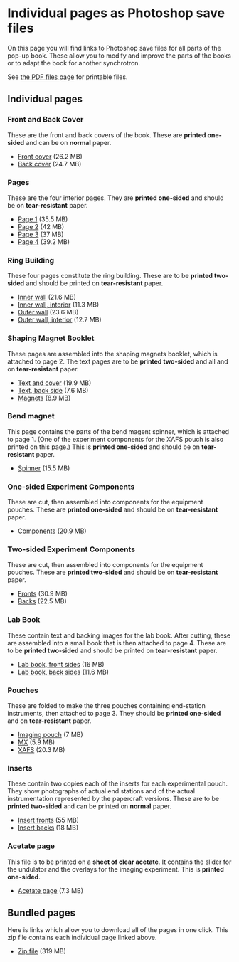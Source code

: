 Individual pages as Photoshop save files
========================================

On this page you will find links to Photoshop save files for all parts
of the pop-up book.  These allow you to modify and improve the parts
of the books or to adapt the book for another synchrotron.

See
[the PDF files page](https://github.com/bruceravel/synchrotron_pop_up_book/blob/master/pages.md)
for printable files.

## Individual pages

### Front and Back Cover

These are the front and back covers of the book.  These are **printed
one-sided** and can be on **normal** paper.

 * [Front cover](https://s3.amazonaws.com/SynchrotronPopUpBook/Front+Cover.psd) (26.2 MB)
 * [Back cover](https://s3.amazonaws.com/SynchrotronPopUpBook/Back+Cover.psd) (24.7 MB)

### Pages

These are the four interior pages.  They are **printed one-sided** and
should be on **tear-resistant** paper.

 * [Page 1](https://s3.amazonaws.com/SynchrotronPopUpBook/Page+1.psd) (35.5 MB)
 * [Page 2](https://s3.amazonaws.com/SynchrotronPopUpBook/Page+2.psd) (42 MB)
 * [Page 3](https://s3.amazonaws.com/SynchrotronPopUpBook/Page+3.psd) (37 MB)
 * [Page 4](https://s3.amazonaws.com/SynchrotronPopUpBook/Page+4.psd) (39.2 MB)

### Ring Building

These four pages constitute the ring building.  These are to be
**printed two-sided** and should be printed on **tear-resistant**
paper.

 * [Inner wall](https://s3.amazonaws.com/SynchrotronPopUpBook/Inner+Wall.psd) (21.6 MB)
 * [Inner wall, interior](https://s3.amazonaws.com/SynchrotronPopUpBook/Inner+Wall+Interior.psd) (11.3 MB)
 * [Outer wall](https://s3.amazonaws.com/SynchrotronPopUpBook/Outer+Wall.psd) (23.6 MB)
 * [Outer wall, interior](https://s3.amazonaws.com/SynchrotronPopUpBook/Outer+wall+interior.psd) (12.7 MB)


### Shaping Magnet Booklet

These pages are assembled into the shaping magnets booklet, which is
attached to page 2.  The text pages are to be **printed two-sided**
and all and on **tear-resistant** paper.

 * [Text and cover](https://s3.amazonaws.com/SynchrotronPopUpBook/Shaping+Magnet+Text.psd) (19.9 MB)
 * [Text, back side](https://s3.amazonaws.com/SynchrotronPopUpBook/Shaping+Magnet+Text+B.psd) (7.6 MB)
 * [Magnets](https://s3.amazonaws.com/SynchrotronPopUpBook/Shaping+Magnets.psd) (8.9 MB)

### Bend magnet

This page contains the parts of the bend magent spinner, which is
attached to page 1.  (One of the experiment components for the XAFS
pouch is also printed on this page.)  This is **printed one-sided**
and should be on **tear-resistant** paper.

 * [Spinner](https://s3.amazonaws.com/SynchrotronPopUpBook/Spinner+Print.psd) (15.5 MB)

### One-sided Experiment Components

These are cut, then assembled into components for the equipment
pouches.  These are **printed one-sided** and should be on
**tear-resistant** paper.

 * [Components](https://s3.amazonaws.com/SynchrotronPopUpBook/Experiment+ComponentsRM.psd) (20.9 MB)

### Two-sided Experiment Components

These are cut, then assembled into components for the equipment
pouches.  These are **printed two-sided** and should be on
**tear-resistant** paper.

 * [Fronts](https://s3.amazonaws.com/SynchrotronPopUpBook/Two-sided+Experiment+Components+Front.psd) (30.9 MB)
 * [Backs](https://s3.amazonaws.com/SynchrotronPopUpBook/Two-sided+Experiment+Components+Back.psd) (22.5 MB)


### Lab Book

These contain text and backing images for the lab book.  After
cutting, these are assembled into a small book that is then attached
to page 4.  These are to be **printed two-sided** and should be
printed on **tear-resistant** paper.

 * [Lab book, front sides](https://s3.amazonaws.com/SynchrotronPopUpBook/Lab+Book+Front.psd) (16 MB)
 * [Lab book, back sides](https://s3.amazonaws.com/SynchrotronPopUpBook/Lab+Book+Back.psd) (11.6 MB)

### Pouches

These are folded to make the three pouches containing end-station
instruments, then attached to page 3.  They should be **printed
one-sided** and on **tear-resistant** paper.

 * [Imaging pouch](https://s3.amazonaws.com/SynchrotronPopUpBook/Imaging+pouch.psd) (7 MB)
 * [MX](https://s3.amazonaws.com/SynchrotronPopUpBook/MX+pouch.psd) (5.9 MB)
 * [XAFS](https://s3.amazonaws.com/SynchrotronPopUpBook/XAFS+pouch.psd) (20.3 MB)

### Inserts

These contain two copies each of the inserts for each experimental
pouch.  They show photographs of actual end stations and of the actual
instrumentation represented by the papercraft versions.  These are to
be **printed two-sided** and can be printed on **normal** paper.

 * [Insert fronts](https://s3.amazonaws.com/SynchrotronPopUpBook/Inserts+Front.psd) (55 MB)
 * [Insert backs](https://s3.amazonaws.com/SynchrotronPopUpBook/Inserts+Back.psd) (18 MB)

### Acetate page

This file is to be printed on a **sheet of clear acetate**.  It
contains the slider for the undulator and the overlays for the imaging
experiment.  This is **printed one-sided**.

 * [Acetate page](https://s3.amazonaws.com/SynchrotronPopUpBook/Acetate.psd) (7.3 MB)


## Bundled pages

Here is links which allow you to download all of the pages in one
click.  This zip file contains each individual page linked above.

 * [Zip file](https://s3.amazonaws.com/SynchrotronPopUpBook/allpages_pdf.zip) (319 MB)
